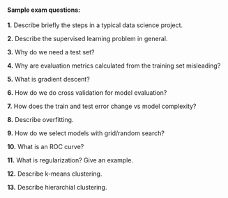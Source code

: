 
#### Sample exam questions:

**1.** Describe briefly the steps in a typical data science project.

**2.** Describe the supervised learning problem in general.

**3.** Why do we need a test set? 

**4.** Why are evaluation metrics calculated from the training set misleading?

**5.** What is gradient descent?

**6.** How do we do cross validation for model evaluation?

**7.** How does the train and test error change vs model complexity?

**8.** Describe overfitting.

**9.** How do we select models with grid/random search?

**10.** What is an ROC curve?

**11.** What is regularization? Give an example.

**12.** Describe k-means clustering.

**13.** Describe hierarchial clustering.





